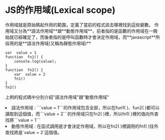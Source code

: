 <h1>JS的作用域(Lexical scope)</h1>
    作用域就是原始碼起作用的範圍，定義了當前的程式該去哪裡找到這些變數。
    作用域又分為**語法作用域**跟**動態作用域**，前者指的是函數的作用域在一開始就已經確定了，而後者指的是呼叫函數時才會決定作用域，而**javascript**所採用的是**語法作用域(又稱為靜態作用域)**

```
var  value = 1
function  fn1() {
    console.log(value);
}
function  fn2() {
    var  value = 2
    fn1()
}
fn2()
```
<p>
上例的程式碼中分別介紹"語法作用域"跟"動態作用域"
</p>
<li>
語法作用域 : ```value = 1```的作用域包含全部，所以在fun1( )、fun2( )都可以讀取到這個值，而```value = 2```的作用域只在fn2( )裡，所以fn1( )裡的值向外查找將```value =   1```                                                                                                                                                                                                                                                                                                                                                                                                           
</li>
<li>
動態作用域 : 在函式調用是才會決定作用域，所以在fn2( )裡調用的fn1( )往外查找將是`value = 2`這個值。
</li>

